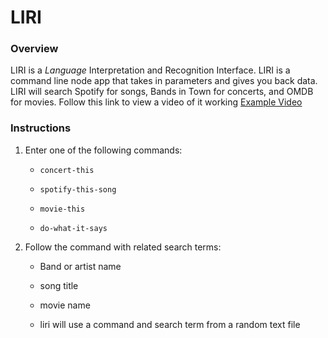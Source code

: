 # LIRI

### Overview
LIRI is a _Language_ Interpretation and Recognition Interface. LIRI is a command line node app that takes in parameters and gives you back data. LIRI will search Spotify for songs, Bands in Town for concerts, and OMDB for movies. Follow this link to view a video of it working [Example Video](https://drive.google.com/file/d/1pq0e3ZdX1IIItLPQUVVKPcYBprCYqTY6/view)


### Instructions
1. Enter one of the following commands:

   * `concert-this`

   * `spotify-this-song`

   * `movie-this`

   * `do-what-it-says`

2. Follow the command with related search terms:

   * Band or artist name

   * song title

   * movie name

   * liri will use a command and search term from a random text file

